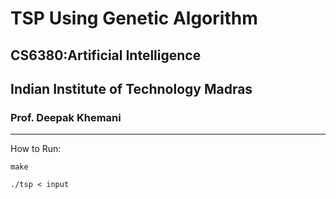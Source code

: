 # TSP Using Genetic Algorithm

## CS6380:Artificial Intelligence

## Indian Institute of Technology Madras

### Prof. Deepak Khemani

------------

How to Run:

`make`

`./tsp < input`
